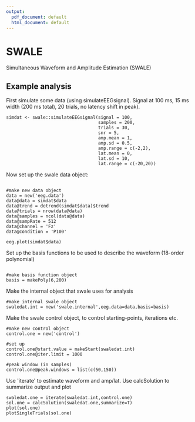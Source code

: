 ```yaml
---
output:
  pdf_document: default
  html_document: default
---
```

# SWALE
Simultaneous Waveform and Amplitude Estimation (SWALE)

## Example analysis

First simulate some data (using simulateEEGsignal). Signal at 100 ms, 15 ms width (200 ms total), 20 trials, no latency shift in peak).
```r{}
simdat <- swale::simulateEEGsignal(signal = 100, 
                                   samples = 200,
                                   trials = 30,
                                   snr = 5,
                                   amp.mean = 1,
                                   amp.sd = 0.5,
                                   amp.range = c(-2,2),
                                   lat.mean = 0,
                                   lat.sd = 10, 
                                   lat.range = c(-20,20))
```

Now set up the swale data object:

```r{}

#make new data object
data = new('eeg.data')
data@data = simdat$data
data@trend = detrend(simdat$data)$trend
data@trials = nrow(data@data)
data@samples = ncol(data@data)
data@sampRate = 512
data@channel = 'Fz'
data@condition = 'P100'

eeg.plot(simdat$data)

```

Set up the basis functions to be used to describe the waveform (18-order polynomial)
```r{}

#make basis function object
basis = makePoly(6,200)

```
Make the internal object that swale uses for analysis
```r{}
#make internal swale object
swaledat.int = new('swale.internal',eeg.data=data,basis=basis)

```

Make the swale control object, to control starting-points, iterations etc.
```r{}
#make new control object
control.one = new('control')

#set up
control.one@start.value = makeStart(swaledat.int)
control.one@iter.limit = 1000

#peak window (in samples)
control.one@peak.windows = list(c(50,150))
```

Use 'iterate' to estimate waveform and amp/lat. Use calcSolution to summarize output and plot

```r{}
swaledat.one = iterate(swaledat.int,control.one)
sol.one = calcSolution(swaledat.one,summarize=T)
plot(sol.one)
plotSingleTrials(sol.one)
```


